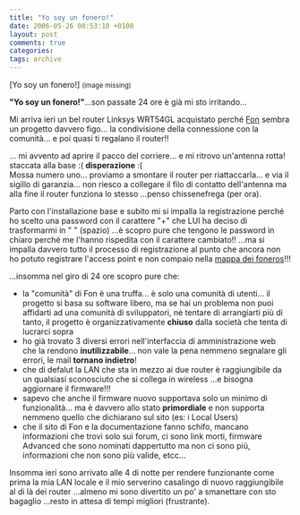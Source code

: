 ```yaml
---
title: "Yo soy un fonero!"
date: 2006-05-26 00:53:10 +0100
layout: post
comments: true
categories:
tags: archive
---
```


[Yo soy un fonero!]  <small>(image missing)</small>

**"Yo soy un fonero!"**...son passate 24 ore è già mi sto irritando...

Mi arriva ieri un bel router Linksys WRT54GL acquistato perché [Fon](http://en.fon.com/) sembra un progetto davvero figo... la condivisione della connessione con la comunità... e poi quasi ti regalano il router!!
<!--more-->

... mi avvento ad aprire il pacco del corriere... e mi ritrovo un'antenna rotta! staccata alla base :( **disperazione** :(  
Mossa numero uno... proviamo a smontare il router per riattaccarla... e via il sigillo di garanzia... non riesco a collegare il filo di contatto dell'antenna ma alla fine il router funziona lo stesso ...penso chissenefrega (per ora).

Parto con l'installazione base e subito mi si impalla la registrazione perché ho scelto una password con il carattere "+" che LUI ha deciso di trasformarmi in " " (spazio) ...è scopro pure che tengono le password in chiaro perché me l'hanno rispedita con il carattere cambiato!! ...ma si impalla davvero tutto il processo di registrazione al punto che ancora non ho potuto registrare l'access point e non compaio nella [mappa dei foneros](http://it.maps.fon.com/recenter/11.335229873657227/44.4916685572525/)!!!

...insomma nel giro di 24 ore scopro pure che:

- la "comunità" di Fon è una truffa... è solo una comunità di utenti... il progetto si basa su software libero, ma se hai un problema non puoi affidarti ad una comunità di sviluppatori, nè tentare di arrangiarti più di tanto, il progetto è organizzativamente **chiuso** dalla società che tenta di lucrarci sopra
- ho già trovato 3 diversi errori nell'interfaccia di amministrazione web che la rendono **inutilizzabile**... non vale la pena nemmeno segnalare gli errori, le mail **tornano indietro**!
- che di defalut la LAN che sta in mezzo ai due router è raggiungibile da un qualsiasi sconosciuto che si collega in wireless ...e bisogna aggiornare il firmware!!!
- sapevo che anche il firmware nuovo supportava solo un minimo di funzionalità... ma è davvero allo stato **primordiale** e non supporta nemmeno quello che dichiarano sul sito (es: i Local Users)
- che il sito di Fon e la documentazione fanno schifo, mancano informazioni che trovi solo sui forum, ci sono link morti, firmware Advanced che sono nominati dappertutto ma non ci sono più, informazioni che non sono più valide, etcc...

Insomma ieri sono arrivato alle 4 di notte per rendere funzionante come prima la mia LAN locale e il mio serverino casalingo di nuovo raggiungibile al di là dei router ...almeno mi sono divertito un po' a smanettare con sto bagaglio ...resto in attesa di tempi migliori (frustrante).

